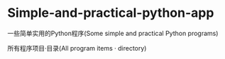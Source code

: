 # Simple-and-practical-python-app
一些简单实用的Python程序(Some simple and practical Python programs)

所有程序项目·目录(All program items · directory)

